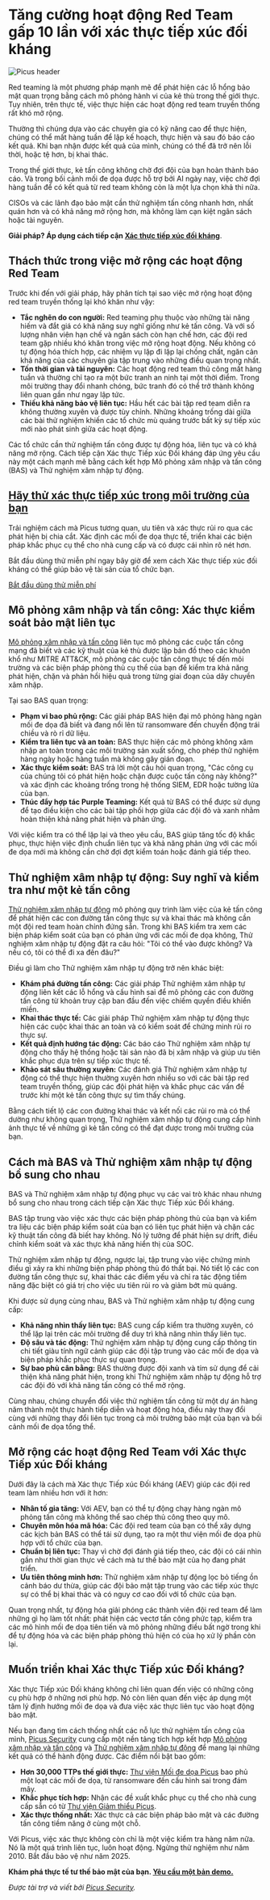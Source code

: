 # Tăng cường hoạt động Red Team gấp 10 lần với xác thực tiếp xúc đối kháng

![Picus header](https://www.bleepstatic.com/content/posts/2025/05/12/hackers-picus.jpg)

Red teaming là một phương pháp mạnh mẽ để phát hiện các lỗ hổng bảo mật quan trọng bằng cách mô phỏng hành vi của kẻ thù trong thế giới thực. Tuy nhiên, trên thực tế, việc thực hiện các hoạt động red team truyền thống rất khó mở rộng.

Thường thì chúng dựa vào các chuyên gia có kỹ năng cao để thực hiện, chúng có thể mất hàng tuần để lập kế hoạch, thực hiện và sau đó báo cáo kết quả. Khi bạn nhận được kết quả của mình, chúng có thể đã trở nên lỗi thời, hoặc tệ hơn, bị khai thác.

Trong thế giới thực, kẻ tấn công không chờ đợi đội của bạn hoàn thành báo cáo. Và trong bối cảnh mối đe dọa được hỗ trợ bởi AI ngày nay, việc chờ đợi hàng tuần để có kết quả từ red team không còn là một lựa chọn khả thi nữa.

CISOs và các lãnh đạo bảo mật cần thử nghiệm tấn công nhanh hơn, nhất quán hơn và có khả năng mở rộng hơn, mà không làm cạn kiệt ngân sách hoặc tài nguyên.

**Giải pháp? Áp dụng cách tiếp cận [Xác thực tiếp xúc đối kháng](https://hubs.li/Q03m055k0)**.

## Thách thức trong việc mở rộng các hoạt động Red Team

Trước khi đến với giải pháp, hãy phân tích tại sao việc mở rộng hoạt động red team truyền thống lại khó khăn như vậy:

* **Tắc nghẽn do con người:** Red teaming phụ thuộc vào những tài năng hiếm và đắt giá có khả năng suy nghĩ giống như kẻ tấn công. Và với số lượng nhân viên hạn chế và ngân sách còn hạn chế hơn, các đội red team gặp nhiều khó khăn trong việc mở rộng hoạt động. Nếu không có tự động hóa thích hợp, các nhiệm vụ lặp đi lặp lại chồng chất, ngăn cản khả năng của các chuyên gia tập trung vào những điều quan trọng nhất.
* **Tốn thời gian và tài nguyên:** Các hoạt động red team thủ công mất hàng tuần và thường chỉ tạo ra một bức tranh an ninh tại một thời điểm. Trong môi trường thay đổi nhanh chóng, bức tranh đó có thể trở thành không liên quan gần như ngay lập tức.
* **Thiếu khả năng bảo vệ liên tục:** Hầu hết các bài tập red team diễn ra không thường xuyên và được tùy chỉnh. Những khoảng trống dài giữa các bài thử nghiệm khiến các tổ chức mù quáng trước bất kỳ sự tiếp xúc mới nào phát sinh giữa các hoạt động.

Các tổ chức cần thử nghiệm tấn công được tự động hóa, liên tục và có khả năng mở rộng. Cách tiếp cận Xác thực Tiếp xúc Đối kháng đáp ứng yêu cầu này một cách mạnh mẽ bằng cách kết hợp Mô phỏng xâm nhập và tấn công (BAS) và Thử nghiệm xâm nhập tự động.

## [Hãy thử xác thực tiếp xúc trong môi trường của bạn](https://hubs.li/Q03m28x00)

Trải nghiệm cách mà Picus tương quan, ưu tiên và xác thực rủi ro qua các phát hiện bị chia cắt. Xác định các mối đe dọa thực tế, triển khai các biện pháp khắc phục cụ thể cho nhà cung cấp và có được cái nhìn rõ nét hơn.

Bắt đầu dùng thử miễn phí ngay bây giờ để xem cách Xác thực tiếp xúc đối kháng có thể giúp bảo vệ tài sản của tổ chức bạn.

[Bắt đầu dùng thử miễn phí](https://hubs.li/Q03m28x00)

## Mô phỏng xâm nhập và tấn công: Xác thực kiểm soát bảo mật liên tục

[Mô phỏng xâm nhập và tấn công](https://www.picussecurity.com/breach-and-attack-simulation?utm%5Fcampaign=10669572-The%20CISO%27s%20Guide%20for%20Security%20and%20Exposure%20Validation%20-%20BAS%20and%20APT&utm%5Fsource=bleeping&utm%5Fmedium=article&utm%5Fcontent=guide) liên tục mô phỏng các cuộc tấn công mạng đã biết và các kỹ thuật của kẻ thù được lập bản đồ theo các khuôn khổ như MITRE ATT&CK, mô phỏng các cuộc tấn công thực tế đến môi trường và các biện pháp phòng thủ cụ thể của bạn để kiểm tra khả năng phát hiện, chặn và phản hồi hiệu quả trong từng giai đoạn của dây chuyền xâm nhập.

Tại sao BAS quan trọng:

* **Phạm vi bao phủ rộng:** Các giải pháp BAS hiện đại mô phỏng hàng ngàn mối đe dọa đã biết và đang nổi lên từ ransomware đến chuyển động trái chiều và rò rỉ dữ liệu.
* **Kiểm tra liên tục và an toàn:** BAS thực hiện các mô phỏng không xâm nhập an toàn trong các môi trường sản xuất sống, cho phép thử nghiệm hàng ngày hoặc hàng tuần mà không gây gián đoạn.
* **Xác thực kiểm soát:** BAS trả lời một câu hỏi quan trọng, "Các công cụ của chúng tôi có phát hiện hoặc chặn được cuộc tấn công này không?" và xác định các khoảng trống trong hệ thống SIEM, EDR hoặc tường lửa của bạn.
* **Thúc đẩy hợp tác Purple Teaming:** Kết quả từ BAS có thể được sử dụng để tạo điều kiện cho các bài tập phối hợp giữa các đội đỏ và xanh nhằm hoàn thiện khả năng phát hiện và phản ứng.

Với việc kiểm tra có thể lặp lại và theo yêu cầu, BAS giúp tăng tốc độ khắc phục, thực hiện việc định chuẩn liên tục và khả năng phản ứng với các mối đe dọa mới mà không cần chờ đợi đợt kiểm toán hoặc đánh giá tiếp theo.

## Thử nghiệm xâm nhập tự động: Suy nghĩ và kiểm tra như một kẻ tấn công

[Thử nghiệm xâm nhập tự động](https://www.picussecurity.com/use-case/pen-testing-automation?utm%5Fcampaign=10669572-The%20CISO%27s%20Guide%20for%20Security%20and%20Exposure%20Validation%20-%20BAS%20and%20APT&utm%5Fsource=bleeping&utm%5Fmedium=article&utm%5Fcontent=guide) mô phỏng quy trình làm việc của kẻ tấn công để phát hiện các con đường tấn công thực sự và khai thác mà không cần một đội red team hoàn chỉnh đứng sẵn. Trong khi BAS kiểm tra xem các biện pháp kiểm soát của bạn có phản ứng với các mối đe dọa không, Thử nghiệm xâm nhập tự động đặt ra câu hỏi: "Tôi có thể vào được không? Và nếu có, tôi có thể đi xa đến đâu?"

Điều gì làm cho Thử nghiệm xâm nhập tự động trở nên khác biệt:

* **Khám phá đường tấn công:** Các giải pháp Thử nghiệm xâm nhập tự động liên kết các lỗ hổng và cấu hình sai để mô phỏng các con đường tấn công từ khoản truy cập ban đầu đến việc chiếm quyền điều khiển miền.
* **Khai thác thực tế:** Các giải pháp Thử nghiệm xâm nhập tự động thực hiện các cuộc khai thác an toàn và có kiểm soát để chứng minh rủi ro thực sự.
* **Kết quả định hướng tác động:** Các báo cáo Thử nghiệm xâm nhập tự động cho thấy hệ thống hoặc tài sản nào đã bị xâm nhập và giúp ưu tiên khắc phục dựa trên sự tiếp xúc thực tế.
* **Khảo sát sâu thường xuyên:** Các đánh giá Thử nghiệm xâm nhập tự động có thể thực hiện thường xuyên hơn nhiều so với các bài tập red team truyền thống, giúp các đội phát hiện và khắc phục các vấn đề trước khi một kẻ tấn công thực sự tìm thấy chúng.

Bằng cách tiết lộ các con đường khai thác và kết nối các rủi ro mà có thể dường như không quan trọng, Thử nghiệm xâm nhập tự động cung cấp hình ảnh thực tế về những gì kẻ tấn công có thể đạt được trong môi trường của bạn.

## Cách mà BAS và Thử nghiệm xâm nhập tự động bổ sung cho nhau

BAS và Thử nghiệm xâm nhập tự động phục vụ các vai trò khác nhau nhưng bổ sung cho nhau trong cách tiếp cận Xác thực Tiếp xúc Đối kháng.

BAS tập trung vào việc xác thực các biện pháp phòng thủ của bạn và kiểm tra liệu các biện pháp kiểm soát của bạn có liên tục phát hiện và chặn các kỹ thuật tấn công đã biết hay không. Nó lý tưởng để phát hiện sự drift, điều chỉnh kiểm soát và xác thực khả năng hiển thị của SOC.

Thử nghiệm xâm nhập tự động, ngược lại, tập trung vào việc chứng minh điều gì xảy ra khi những biện pháp phòng thủ đó thất bại. Nó tiết lộ các con đường tấn công thực sự, khai thác các điểm yếu và chỉ ra tác động tiềm năng đặc biệt có giá trị cho việc ưu tiên rủi ro và giảm bớt mù quáng.

Khi được sử dụng cùng nhau, BAS và Thử nghiệm xâm nhập tự động cung cấp:

* **Khả năng nhìn thấy liên tục:** BAS cung cấp kiểm tra thường xuyên, có thể lặp lại trên các môi trường để duy trì khả năng nhìn thấy liên tục.
* **Độ sâu và tác động:** Thử nghiệm xâm nhập tự động cung cấp thông tin chi tiết giàu tính ngữ cảnh giúp các đội tập trung vào các mối đe dọa và biện pháp khắc phục thực sự quan trọng.
* **Sự bao phủ cân bằng:** BAS thường được đội xanh và tím sử dụng để cải thiện khả năng phát hiện, trong khi Thử nghiệm xâm nhập tự động hỗ trợ các đội đỏ với khả năng tấn công có thể mở rộng.

Cùng nhau, chúng chuyển đổi việc thử nghiệm tấn công từ một dự án hàng năm thành một thực hành tiếp diễn và hoạt động hóa, điều này thay đổi cùng với những thay đổi liên tục trong cả môi trường bảo mật của bạn và bối cảnh mối đe dọa tổng thể.

## Mở rộng các hoạt động Red Team với Xác thực Tiếp xúc Đối kháng

Dưới đây là cách mà Xác thực Tiếp xúc Đối kháng (AEV) giúp các đội red team làm nhiều hơn với ít hơn:

* **Nhân tố gia tăng:** Với AEV, bạn có thể tự động chạy hàng ngàn mô phỏng tấn công mà không thể sao chép thủ công theo quy mô.
* **Chuyên môn hóa mã hóa:** Các đội red team của bạn có thể xây dựng các kịch bản BAS có thể tái sử dụng, tạo ra một thư viện mối đe dọa phù hợp với tổ chức của bạn.
* **Chuẩn bị liên tục:** Thay vì chờ đợi đánh giá tiếp theo, các đội có cái nhìn gần như thời gian thực về cách mà tư thế bảo mật của họ đang phát triển.
* **Ưu tiên thông minh hơn:** Thử nghiệm xâm nhập tự động lọc bỏ tiếng ồn cảnh báo dư thừa, giúp các đội bảo mật tập trung vào các tiếp xúc thực sự có thể bị khai thác và có nguy cơ cao đối với tổ chức của bạn.

Quan trọng nhất, tự động hóa giải phóng các thành viên đội red team để làm những gì họ làm tốt nhất: phát hiện các vectơ tấn công phức tạp, kiểm tra các mô hình mối đe dọa tiên tiến và mô phỏng những điều bất ngờ trong khi để tự động hóa và các biện pháp phòng thủ hiện có của họ xử lý phần còn lại.

## Muốn triển khai Xác thực Tiếp xúc Đối kháng?

Xác thực Tiếp xúc Đối kháng không chỉ liên quan đến việc có những công cụ phù hợp ở những nơi phù hợp. Nó còn liên quan đến việc áp dụng một tâm lý định hướng mối đe dọa và đưa việc xác thực liên tục vào hoạt động bảo mật.

Nếu bạn đang tìm cách thống nhất các nỗ lực thử nghiệm tấn công của mình, [Picus Security](https://www.picussecurity.com?utm%5Fcampaign=10669572-The%20CISO%27s%20Guide%20for%20Security%20and%20Exposure%20Validation%20-%20BAS%20and%20APT&utm%5Fsource=bleeping&utm%5Fmedium=article&utm%5Fcontent=guide) cung cấp một nền tảng tích hợp kết hợp [Mô phỏng xâm nhập và tấn công](https://www.picussecurity.com/breach-and-attack-simulation?utm%5Fcampaign=10669572-The%20CISO%27s%20Guide%20for%20Security%20and%20Exposure%20Validation%20-%20BAS%20and%20APT&utm%5Fsource=bleeping&utm%5Fmedium=article&utm%5Fcontent=guide) và [Thử nghiệm xâm nhập tự động](https://www.picussecurity.com/use-case/pen-testing-automation?utm%5Fcampaign=10669572-The%20CISO%27s%20Guide%20for%20Security%20and%20Exposure%20Validation%20-%20BAS%20and%20APT&utm%5Fsource=bleeping&utm%5Fmedium=article&utm%5Fcontent=guide) để mang lại những kết quả có thể hành động được. Các điểm nổi bật bao gồm:

* **Hơn 30,000 TTPs thế giới thực:** [Thư viện Mối đe dọa Picus](https://www.picussecurity.com/product/picus-threat-library?utm%5Fcampaign=10669572-The%20CISO%27s%20Guide%20for%20Security%20and%20Exposure%20Validation%20-%20BAS%20and%20APT&utm%5Fsource=bleeping&utm%5Fmedium=article&utm%5Fcontent=guide) bao phủ một loạt các mối đe dọa, từ ransomware đến cấu hình sai trong đám mây.
* **Khắc phục tích hợp:** Nhận các đề xuất khắc phục cụ thể cho nhà cung cấp sẵn có từ [Thư viện Giảm thiểu Picus](https://www.picussecurity.com/product/mitigation-library?utm%5Fcampaign=10669572-The%20CISO%27s%20Guide%20for%20Security%20and%20Exposure%20Validation%20-%20BAS%20and%20APT&utm%5Fsource=bleeping&utm%5Fmedium=article&utm%5Fcontent=guide).
* **Xác thực thống nhất:** Xác thực cả các biện pháp bảo mật và các đường tấn công tiềm năng ở cùng một chỗ.

Với Picus, việc xác thực không còn chỉ là một việc kiểm tra hàng năm nữa. Nó là một quá trình liên tục, luôn hoạt động. Ngừng thử nghiệm như năm 2010. Bắt đầu bảo vệ như năm 2025.

**Khám phá thực tế tư thế bảo mật của bạn. [Yêu cầu một bản demo.](https://www.picussecurity.com/schedule-demo?utm%5Fcampaign=10669572-The%20CISO%27s%20Guide%20for%20Security%20and%20Exposure%20Validation%20-%20BAS%20and%20APT&utm%5Fsource=bleeping&utm%5Fmedium=article&utm%5Fcontent=guide)**

_Được tài trợ và viết bởi [Picus Security](https://www.picussecurity.com/?utm%5Fcampaign=10669572-The%20CISO%27s%20Guide%20for%20Security%20and%20Exposure%20Validation%20-%20BAS%20and%20APT&utm%5Fsource=bleeping&utm%5Fmedium=article&utm%5Fcontent=guide)._